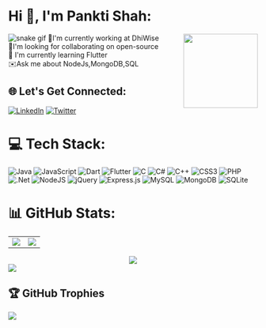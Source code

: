 # Hi 👋, I'm Pankti Shah:
![snake gif](https://github.com/Pankti910/Pankti910/output/github-contribution-grid-snake.gif)
<image align="right" width="150" height="150" src="https://user-images.githubusercontent.com/47489894/190889614-1fc3a4da-58f6-4e5f-88ef-96e584af8dff.png"/>
:rocket:I'm currently working at DhiWise
<br>
:handshake:I'm looking for collaborating on open-source
<br>
:seedling:	I'm currently learning Flutter
<br>
:envelope:Ask me about NodeJs,MongoDB,SQL


## 🌐 Let's Get Connected:
[![LinkedIn](https://img.shields.io/badge/LinkedIn-%230077B5.svg?logo=linkedin&logoColor=white)](https://www.linkedin.com/in/ankur-vaghasiya-14a821140/) [![Twitter](https://img.shields.io/badge/Twitter-%231DA1F2.svg?logo=Twitter&logoColor=white)](https://twitter.com/ankurvaghasiya8) 

# 💻 Tech Stack:
![Java](https://img.shields.io/badge/java-%23ED8B00.svg?style=for-the-badge&logo=java&logoColor=white) ![JavaScript](https://img.shields.io/badge/javascript-%23323330.svg?style=for-the-badge&logo=javascript&logoColor=%23F7DF1E) ![Dart](https://img.shields.io/badge/dart-%230175C2.svg?style=for-the-badge&logo=dart&logoColor=white) ![Flutter](https://img.shields.io/badge/Flutter-%2302569B.svg?style=for-the-badge&logo=Flutter&logoColor=white)
![C](https://img.shields.io/badge/c-%2300599C.svg?style=for-the-badge&logo=c&logoColor=white) ![C#](https://img.shields.io/badge/c%23-%23239120.svg?style=for-the-badge&logo=c-sharp&logoColor=white) ![C++](https://img.shields.io/badge/c++-%2300599C.svg?style=for-the-badge&logo=c%2B%2B&logoColor=white) ![CSS3](https://img.shields.io/badge/css3-%231572B6.svg?style=for-the-badge&logo=css3&logoColor=white) ![PHP](https://img.shields.io/badge/php-%23777BB4.svg?style=for-the-badge&logo=php&logoColor=white) ![.Net](https://img.shields.io/badge/.NET-5C2D91?style=for-the-badge&logo=.net&logoColor=white) ![NodeJS](https://img.shields.io/badge/node.js-6DA55F?style=for-the-badge&logo=node.js&logoColor=white) ![jQuery](https://img.shields.io/badge/jquery-%230769AD.svg?style=for-the-badge&logo=jquery&logoColor=white) ![Express.js](https://img.shields.io/badge/express.js-%23404d59.svg?style=for-the-badge&logo=express&logoColor=%2361DAFB) ![MySQL](https://img.shields.io/badge/mysql-%2300f.svg?style=for-the-badge&logo=mysql&logoColor=white) ![MongoDB](https://img.shields.io/badge/MongoDB-%234ea94b.svg?style=for-the-badge&logo=mongodb&logoColor=white) ![SQLite](https://img.shields.io/badge/sqlite-%2307405e.svg?style=for-the-badge&logo=sqlite&logoColor=white)
# 📊 GitHub Stats:


<table>
<tr>
<td>
<image style="max-width: 100%;" src="https://github-readme-stats.vercel.app/api?username=Pankti910&theme=react&hide_border=false&include_all_commits=true&count_private=true&show_icons=true"/>
</td>

<td>
<image src="https://github-readme-streak-stats.herokuapp.com/?user=Pankti910&theme=react&hide_border=false&show_icons=true"/>

</td>
</tr>
</table>
<div align="center">
<image  src="https://github-readme-stats.vercel.app/api/top-langs/?username=Pankti910&theme=react&hide_border=false&include_all_commits=true&count_private=true"/>

</div>
<image src="https://activity-graph.herokuapp.com/graph?username=Pankti910&theme=react-dark&bg_color=20232a&hide_border=true"/>


## 🏆 GitHub Trophies
![](https://github-profile-trophy.vercel.app/?username=Pankti910&theme=gruvbox&no-frame=false&no-bg=false&margin-w=120)

